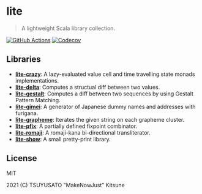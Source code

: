 # lite

> A lightweight Scala library collection.

[![GitHub Actions](https://img.shields.io/github/workflow/status/MakeNowJust-Labo/lite/Scala/main?logo=github&style=for-the-badge)](https://github.com/MakeNowJust-Labo/lite/actions)
[![Codecov](https://img.shields.io/codecov/c/gh/MakeNowJust-Labo/lite?logo=codecov&style=for-the-badge)](https://codecov.io/gh/MakeNowJust-Labo/lite)

## Libraries

- [**lite-crazy**](modules/lite-crazy): A lazy-evaluated value cell and time travelling state monads implementations.
- [**lite-delta**](modules/lite-delta): Computes a structual diff between two values.
- [**lite-gestalt**](modules/lite-gestalt): Computes a diff between two sequences by using Gestalt Pattern Matching.
- [**lite-gimei**](modules/lite-gimei): A generator of Japanese dummy names and addresses with furigana.
- [**lite-grapheme**](modules/lite-grapheme): Iterates the given string on each grapheme cluster.
- [**lite-pfix**](modules/lite-pfix): A partially defined fixpoint combinator.
- [**lite-romaji**](modules/lite-romaji): A romaji-kana bi-directional transliterator.
- [**lite-show**](modules/lite-show): A small pretty-print library.

## License

MIT

2021 (C) TSUYUSATO "MakeNowJust" Kitsune
